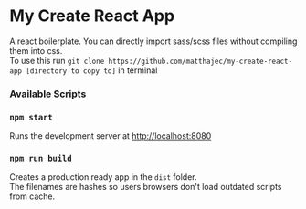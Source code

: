 # My Create React App
A react boilerplate. You can directly import sass/scss files without compiling them into css.\
To use this run `git clone https://github.com/matthajec/my-create-react-app [directory to copy to]` in terminal

### Available Scripts
### `npm start`
Runs the development server at [http://localhost:8080](http://localhost:8080)

### `npm run build`
Creates a production ready app in the `dist` folder.\
The filenames are hashes so users browsers don't load outdated scripts from cache.
